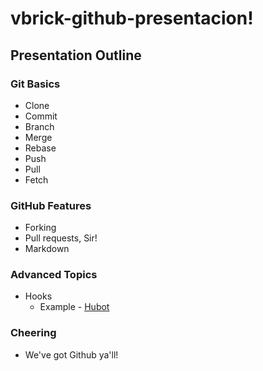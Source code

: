 vbrick-github-presentacion!
===========================

## Presentation Outline

### Git Basics
* Clone
* Commit
* Branch
* Merge
* Rebase
* Push
* Pull
* Fetch

### GitHub Features
* Forking
* Pull requests, Sir!
* Markdown

### Advanced Topics
* Hooks
  * Example - [Hubot](http://hubot.github.com/)

### Cheering
* We've got Github ya'll!
